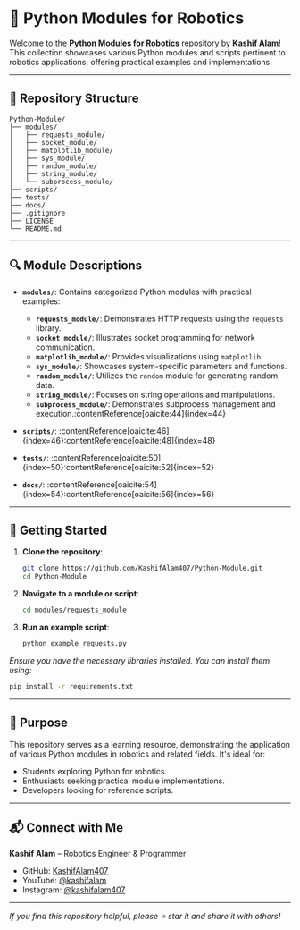 # 🧰 Python Modules for Robotics

Welcome to the **Python Modules for Robotics** repository by **Kashif Alam**!  
This collection showcases various Python modules and scripts pertinent to robotics applications, offering practical examples and implementations.

---

## 📁 Repository Structure

```
Python-Module/
├── modules/
│   ├── requests_module/
│   ├── socket_module/
│   ├── matplotlib_module/
│   ├── sys_module/
│   ├── random_module/
│   ├── string_module/
│   └── subprocess_module/
├── scripts/
├── tests/
├── docs/
├── .gitignore
├── LICENSE
└── README.md
```

---

## 🔍 Module Descriptions

- **`modules/`**: Contains categorized Python modules with practical examples:
  - **`requests_module/`**: Demonstrates HTTP requests using the `requests` library.
  - **`socket_module/`**: Illustrates socket programming for network communication.
  - **`matplotlib_module/`**: Provides visualizations using `matplotlib`.
  - **`sys_module/`**: Showcases system-specific parameters and functions.
  - **`random_module/`**: Utilizes the `random` module for generating random data.
  - **`string_module/`**: Focuses on string operations and manipulations.
  - **`subprocess_module/`**: Demonstrates subprocess management and execution.:contentReference[oaicite:44]{index=44}

- **`scripts/`**: :contentReference[oaicite:46]{index=46}:contentReference[oaicite:48]{index=48}

- **`tests/`**: :contentReference[oaicite:50]{index=50}:contentReference[oaicite:52]{index=52}

- **`docs/`**: :contentReference[oaicite:54]{index=54}:contentReference[oaicite:56]{index=56}

---

## 🚀 Getting Started

1. **Clone the repository**:
   ```bash
   git clone https://github.com/KashifAlam407/Python-Module.git
   cd Python-Module
   ```

2. **Navigate to a module or script**:
   ```bash
   cd modules/requests_module
   ```

3. **Run an example script**:
   ```bash
   python example_requests.py
   ```

*Ensure you have the necessary libraries installed. You can install them using:*

```bash
pip install -r requirements.txt
```

---

## 🎯 Purpose

This repository serves as a learning resource, demonstrating the application of various Python modules in robotics and related fields. It's ideal for:

- Students exploring Python for robotics.
- Enthusiasts seeking practical module implementations.
- Developers looking for reference scripts.

---

## 📬 Connect with Me

**Kashif Alam** – Robotics Engineer & Programmer  
- GitHub: [KashifAlam407](https://github.com/KashifAlam407)
- YouTube: [@kashifalam](https://www.youtube.com/@electroboticsai)
- Instagram: [@kashifalam407](https://instagram.com/kashifalam0407)

---

*If you find this repository helpful, please ⭐ star it and share it with others!*
